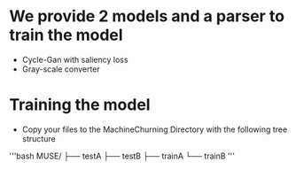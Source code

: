 # We provide 2 models and a parser to train the model
- Cycle-Gan with saliency loss
- Gray-scale converter

# Training the model

- Copy your files to the MachineChurning Directory with the following tree structure

'''bash
MUSE/
├── testA
├── testB
├── trainA
└── trainB
'''
